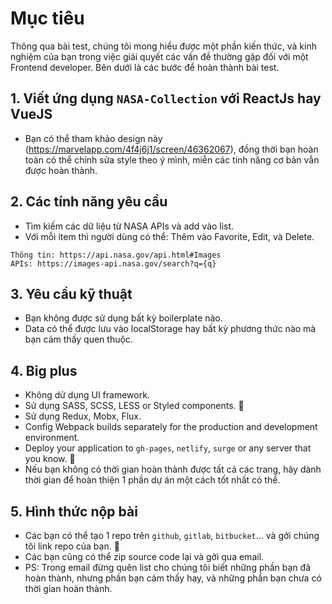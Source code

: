 # Mục tiêu

Thông qua bài test, chúng tôi mong hiểu được một phần kiến thức, và kinh nghiệm của bạn trong việc giải quyết các vấn đề thường gặp đối với một Frontend developer. Bên dưới là các bước để hoàn thành bài test.

## 1. Viết ứng dụng `NASA-Collection` với ReactJs hay VueJS

- Bạn có thể tham khảo design này (https://marvelapp.com/4f4j6j1/screen/46362067), đồng thời bạn hoàn toàn có thể chỉnh sửa style theo ý mình, miễn các tính năng cơ bản vẫn được hoàn thành.

## 2. Các tính năng yêu cầu

- Tìm kiếm các dữ liệu từ NASA APIs và add vào list.
- Với mỗi item thì người dùng có thể: Thêm vào Favorite, Edit, và Delete.

```
Thông tin: https://api.nasa.gov/api.html#Images
APIs: https://images-api.nasa.gov/search?q={q}
```

## 3. Yêu cầu kỹ thuật

- Bạn không được sử dụng bất kỳ boilerplate nào.
- Data có thể được lưu vào localStorage hay bất kỳ phương thức nào mà bạn cảm thấy quen thuộc.

## 4. Big plus

- Không dử dụng UI framework.
- Sử dụng SASS, SCSS, LESS or Styled components. 🚀
- Sử dụng Redux, Mobx, Flux.
- Config Webpack builds separately for the production and development environment.
- Deploy your application to `gh-pages`, `netlify`, `surge` or any server that you know. 🚀
- Nếu bạn không có thời gian hoàn thành được tất cả các trang, hãy dành thời gian để hoàn thiện 1 phần dự án một cách tốt nhất có thể.

## 5. Hình thức nộp bài

- Các bạn có thể tạo 1 repo trên `github`, `gitlab`, `bitbucket`... và gởi chúng tôi link repo của bạn. 🚀
- Các bạn cũng có thể zip source code lại và gởi qua email.
- PS: Trong email đừng quên list cho chúng tôi biết những phần bạn đã hoàn thành, nhưng phần bạn cảm thấy hay, và những phần bạn chưa có thời gian hoàn thành.
